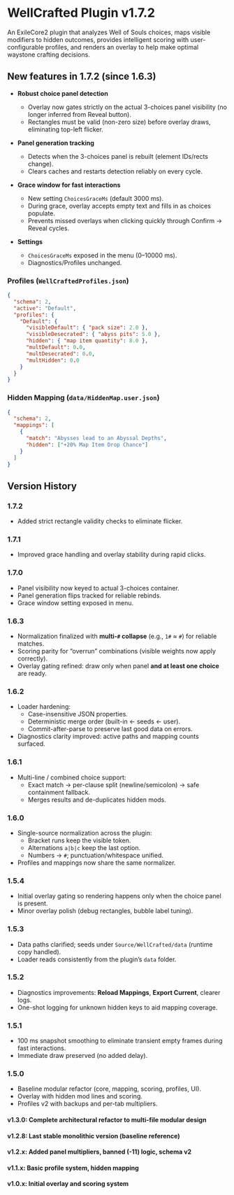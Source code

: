 # WellCrafted Plugin v1.7.2

An ExileCore2 plugin that analyzes Well of Souls choices, maps visible modifiers to hidden outcomes, provides intelligent scoring with user-configurable profiles, and renders an overlay to help make optimal waystone crafting decisions.


## New features in 1.7.2 (since 1.6.3)

- **Robust choice panel detection**  
  - Overlay now gates strictly on the actual 3-choices panel visibility (no longer inferred from Reveal button).  
  - Rectangles must be valid (non-zero size) before overlay draws, eliminating top-left flicker.

- **Panel generation tracking**  
  - Detects when the 3-choices panel is rebuilt (element IDs/rects change).  
  - Clears caches and restarts detection reliably on every cycle.

- **Grace window for fast interactions**  
  - New setting `ChoicesGraceMs` (default 3000 ms).  
  - During grace, overlay accepts empty text and fills in as choices populate.  
  - Prevents missed overlays when clicking quickly through Confirm → Reveal cycles.

- **Settings**  
  - `ChoicesGraceMs` exposed in the menu (0–10000 ms).  
  - Diagnostics/Profiles unchanged.


### **Profiles** (`WellCraftedProfiles.json`)
```json
{
  "schema": 2,
  "active": "Default",
  "profiles": {
    "Default": {
      "visibleDefault": { "pack size": 2.0 },
      "visibleDesecrated": { "abyss pits": 5.0 },
      "hidden": { "map item quantity": 8.0 },
      "multDefault": 0.0,
      "multDesecrated": 0.0,
      "multHidden": 0.0
    }
  }
}
```

### **Hidden Mapping** (`data/HiddenMap.user.json`)
```json
{
  "schema": 2,
  "mappings": [
    {
      "match": "Abysses lead to an Abyssal Depths",
      "hidden": ["+20% Map Item Drop Chance"]
    }
  ]
}
```

## Version History

### 1.7.2
- Added strict rectangle validity checks to eliminate flicker.


### 1.7.1
- Improved grace handling and overlay stability during rapid clicks.


### 1.7.0
- Panel visibility now keyed to actual 3-choices container.
- Panel generation flips tracked for reliable rebinds.
- Grace window setting exposed in menu.

### 1.6.3
- Normalization finalized with **multi-`#` collapse** (e.g., `1#` ≈ `#`) for reliable matches.
- Scoring parity for “overrun” combinations (visible weights now apply correctly).
- Overlay gating refined: draw only when panel **and at least one choice** are ready.

### 1.6.2
- Loader hardening:
  - Case-insensitive JSON properties.
  - Deterministic merge order (built-in ← seeds ← user).
  - Commit-after-parse to preserve last good data on errors.
- Diagnostics clarity improved: active paths and mapping counts surfaced.

### 1.6.1
- Multi-line / combined choice support:
  - Exact match → per-clause split (newline/semicolon) → safe containment fallback.
  - Merges results and de-duplicates hidden mods.

### 1.6.0
- Single-source normalization across the plugin:
  - Bracket runs keep the visible token.
  - Alternations `a|b|c` keep the last option.
  - Numbers → `#`; punctuation/whitespace unified.
- Profiles and mappings now share the same normalizer.

### 1.5.4
- Initial overlay gating so rendering happens only when the choice panel is present.
- Minor overlay polish (debug rectangles, bubble label tuning).

### 1.5.3
- Data paths clarified; seeds under `Source/WellCrafted/data` (runtime copy handled).
- Loader reads consistently from the plugin’s `data` folder.

### 1.5.2
- Diagnostics improvements: **Reload Mappings**, **Export Current**, clearer logs.
- One-shot logging for unknown hidden keys to aid mapping coverage.

### 1.5.1
- 100 ms snapshot smoothing to eliminate transient empty frames during fast interactions.
- Immediate draw preserved (no added delay).

### 1.5.0
- Baseline modular refactor (core, mapping, scoring, profiles, UI).
- Overlay with hidden mod lines and scoring.
- Profiles v2 with backups and per-tab multipliers.

#### **v1.3.0**: Complete architectural refactor to multi-file modular design
#### **v1.2.8**: Last stable monolithic version (baseline reference)
#### **v1.2.x**: Added panel multipliers, banned (-11) logic, schema v2
#### **v1.1.x**: Basic profile system, hidden mapping
#### **v1.0.x**: Initial overlay and scoring system
